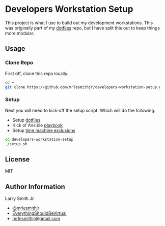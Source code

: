 # Developers Workstation Setup

This project is what I use to build out my development workstations. This was
originally part of my [dotfiles](https://github.com/mrlesmithjr/dotfiles) repo,
but I have split this out to keep things more modular.

## Usage

### Clone Repo

First off, clone this repo locally.

```bash
cd ~
git clone https://github.com/mrlesmithjr/developers-workstation-setup.git --recurse-submodules
```

### Setup

Next you will need to kick-off the setup script. Which will do the following:

- Setup [dotfiles](https://github.com/mrlesmithjr/dotfiles)
- Kick of Ansible [playbook](ansible-install-os-packages.yml)
- Setup [time machine exclusions](https://github.com/mrlesmithjr/time_machine_exclusions)

```bash
cd developers-workstation-setup
./setup.sh
```

## License

MIT

## Author Information

Larry Smith Jr.

- [@mrlesmithjr](https://www.twitter.com/mrlesmithjr)
- [EverythingShouldBeVirtual](http://everythingshouldbevirtual.com)
- [mrlesmithjr@gmail.com](mailto:mrlesmithjr@gmail.com)
